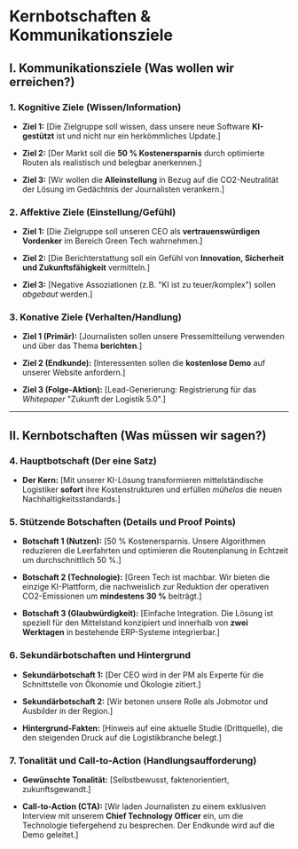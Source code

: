 # Kernbotschaften & Kommunikationsziele

## I. Kommunikationsziele (Was wollen wir erreichen?)

### 1. Kognitive Ziele (Wissen/Information)

* **Ziel 1:** [Die Zielgruppe soll wissen, dass unsere neue Software **KI-gestützt** ist und nicht nur ein herkömmliches Update.]

* **Ziel 2:** [Der Markt soll die **50 % Kostenersparnis** durch optimierte Routen als realistisch und belegbar anerkennen.]

* **Ziel 3:** [Wir wollen die **Alleinstellung** in Bezug auf die CO2-Neutralität der Lösung im Gedächtnis der Journalisten verankern.]

### 2. Affektive Ziele (Einstellung/Gefühl)

* **Ziel 1:** [Die Zielgruppe soll unseren CEO als **vertrauenswürdigen Vordenker** im Bereich Green Tech wahrnehmen.]

* **Ziel 2:** [Die Berichterstattung soll ein Gefühl von **Innovation, Sicherheit und Zukunftsfähigkeit** vermitteln.]

* **Ziel 3:** [Negative Assoziationen (z.B. "KI ist zu teuer/komplex") sollen *abgebaut* werden.]

### 3. Konative Ziele (Verhalten/Handlung)

* **Ziel 1 (Primär):** [Journalisten sollen unsere Pressemitteilung verwenden und über das Thema **berichten**.]

* **Ziel 2 (Endkunde):** [Interessenten sollen die **kostenlose Demo** auf unserer Website anfordern.]

* **Ziel 3 (Folge-Aktion):** [Lead-Generierung: Registrierung für das *Whitepaper* "Zukunft der Logistik 5.0".]

---

## II. Kernbotschaften (Was müssen wir sagen?)

### 4. Hauptbotschaft (Der eine Satz)

* **Der Kern:** [Mit unserer KI-Lösung transformieren mittelständische Logistiker **sofort** ihre Kostenstrukturen und erfüllen *mühelos* die neuen Nachhaltigkeitsstandards.]

### 5. Stützende Botschaften (Details und Proof Points)

* **Botschaft 1 (Nutzen):** [50 % Kostenersparnis. Unsere Algorithmen reduzieren die Leerfahrten und optimieren die Routenplanung in Echtzeit um durchschnittlich 50 %.]

* **Botschaft 2 (Technologie):** [Green Tech ist machbar. Wir bieten die einzige KI-Plattform, die nachweislich zur Reduktion der operativen CO2-Emissionen um **mindestens 30 %** beiträgt.]

* **Botschaft 3 (Glaubwürdigkeit):** [Einfache Integration. Die Lösung ist speziell für den Mittelstand konzipiert und innerhalb von **zwei Werktagen** in bestehende ERP-Systeme integrierbar.]

### 6. Sekundärbotschaften und Hintergrund

* **Sekundärbotschaft 1:** [Der CEO wird in der PM als Experte für die Schnittstelle von Ökonomie und Ökologie zitiert.]

* **Sekundärbotschaft 2:** [Wir betonen unsere Rolle als Jobmotor und Ausbilder in der Region.]

* **Hintergrund-Fakten:** [Hinweis auf eine aktuelle Studie (Drittquelle), die den steigenden Druck auf die Logistikbranche belegt.]

### 7. Tonalität und Call-to-Action (Handlungsaufforderung)

* **Gewünschte Tonalität:** [Selbstbewusst, faktenorientiert, zukunftsgewandt.]

* **Call-to-Action (CTA):** [Wir laden Journalisten zu einem exklusiven Interview mit unserem **Chief Technology Officer** ein, um die Technologie tiefergehend zu besprechen. Der Endkunde wird auf die Demo geleitet.]

